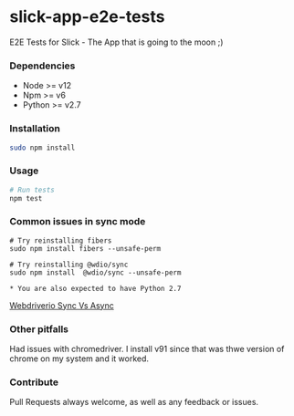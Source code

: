# slick-app-e2e-tests

E2E Tests for Slick - The App that is going to the moon ;)

### Dependencies
* Node >= v12
* Npm >= v6
* Python >= v2.7

### Installation
```bash
sudo npm install
```
### Usage
```bash
# Run tests
npm test
```

### Common issues in sync mode
```
# Try reinstalling fibers
sudo npm install fibers --unsafe-perm

# Try reinstalling @wdio/sync
sudo npm install  @wdio/sync --unsafe-perm

* You are also expected to have Python 2.7
```
[Webdriverio Sync Vs Async](https://webdriver.io/docs/sync-vs-async.html)

### Other pitfalls
Had issues with chromedriver. I install v91 since that was thwe version of chrome on my system and it worked.

### Contribute
Pull Requests always welcome, as well as any feedback or issues.
